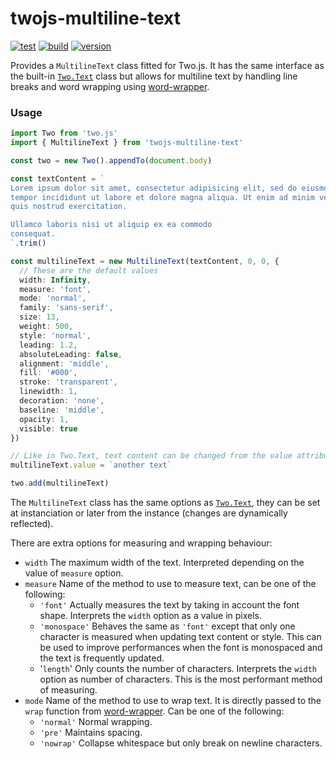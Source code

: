 # twojs-multiline-text

[![test](https://github.com/juliendargelos/twojs-multiline-text/workflows/test/badge.svg?branch=master)](https://github.com/juliendargelos/twojs-multiline-text/actions?workflow=test)
[![build](https://github.com/juliendargelos/twojs-multiline-text/workflows/build/badge.svg?branch=master)](https://github.com/juliendargelos/twojs-multiline-text/actions?workflow=build)
[![version](https://img.shields.io/github/package-json/v/juliendargelos/twojs-multiline-text)](https://github.com/juliendargelos/twojs-multiline-text)

Provides a `MultilineText` class fitted for Two.js. It has the same interface as the built-in [`Two.Text`](https://two.js.org/#two-text) class but allows for multiline text by handling line breaks and word wrapping using [word-wrapper](https://github.com/mattdesl/word-wrapper).

### Usage

```typescript
import Two from 'two.js'
import { MultilineText } from 'twojs-multiline-text'

const two = new Two().appendTo(document.body)

const textContent = `
Lorem ipsum dolor sit amet, consectetur adipisicing elit, sed do eiusmod
tempor incididunt ut labore et dolore magna aliqua. Ut enim ad minim veniam,
quis nostrud exercitation.

Ullamco laboris nisi ut aliquip ex ea commodo
consequat.
`.trim()

const multilineText = new MultilineText(textContent, 0, 0, {
  // These are the default values
  width: Infinity,
  measure: 'font',
  mode: 'normal',
  family: 'sans-serif',
  size: 13,
  weight: 500,
  style: 'normal',
  leading: 1.2,
  absoluteLeading: false,
  alignment: 'middle',
  fill: '#000',
  stroke: 'transparent',
  linewidth: 1,
  decoration: 'none',
  baseline: 'middle',
  opacity: 1,
  visible: true
})

// Like in Two.Text, text content can be changed from the value attribute:
multilineText.value = `another text`

two.add(multilineText)
```

The `MultilineText` class has the same options as [`Two.Text`](https://two.js.org/#two-text), they can be set at instanciation or later from the instance (changes are dynamically reflected).

There are extra options for measuring and wrapping behaviour:

- `width` The maximum width of the text. Interpreted depending on the value of `measure` option.
- `measure` Name of the method to use to measure text, can be one of the following:
    + `'font'` Actually measures the text by taking in account the font shape. Interprets the `width` option as a value in pixels.
    + `'monospace'` Behaves the same as `'font'` except that only one character is measured when updating text content or style. This can be used to improve performances when the font is monospaced and the text is frequently updated.
    + '`length`' Only counts the number of characters. Interprets the `width` option as number of characters. This is the most performant method of measuring.
- `mode` Name of the method to use to wrap text. It is directly passed to the `wrap` function from [word-wrapper](https://github.com/mattdesl/word-wrapper). Can be one of the following:
    + `'normal'` Normal wrapping.
    + `'pre'` Maintains spacing.
    + `'nowrap'` Collapse whitespace but only break on newline characters.
